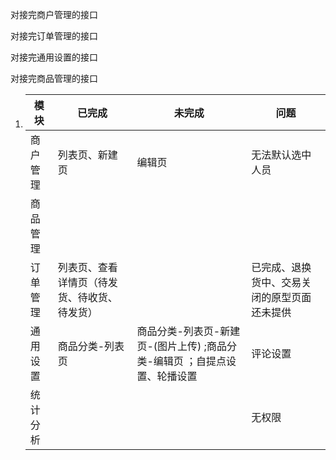 对接完商户管理的接口

对接完订单管理的接口

对接完通用设置的接口

对接完商品管理的接口

1. | 模块     | 已完成                                       | 未完成                                                       | 问题                                         |
   | -------- | -------------------------------------------- | ------------------------------------------------------------ | -------------------------------------------- |
   | 商户管理 | 列表页、新建页                               | 编辑页                                                       | 无法默认选中人员                             |
   | 商品管理 |                                              |                                                              |                                              |
   | 订单管理 | 列表页、查看详情页（待发货、待收货、待发货） |                                                              | 已完成、退换货中、交易关闭的原型页面还未提供 |
   | 通用设置 | 商品分类-列表页                              | 商品分类-列表页-新建页-(图片上传)  ;商品分类-编辑页  ；自提点设置、轮播设置 | 评论设置                                     |
   | 统计分析 |                                              |                                                              | 无权限                                       |

